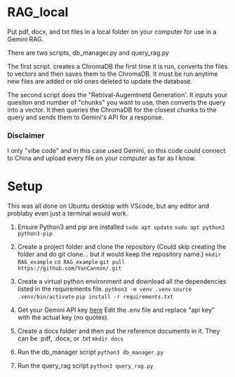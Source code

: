 # RAG_local
Put pdf, docx, and txt files in a local folder on your computer for use in a Gemini RAG. 

There are two scripts, db_manager.py and query_rag.py

The first script. creates a ChromaDB the first time it is run, converts the files to vectors and then saves them to the ChromaDB. It must be run anytime new files are added or old ones deleted to update the database.

The second script does the "Retrival-Augemtnetd Generation'. It inputs your quesiton and number of "chunks" you want to use, then converts the query into a vector.  It then queries the ChromaDB for the closest chunks to the query and sends them to Gemini's API for a response.

### Disclaimer
I only "vibe code" and in this case used Gemini, so this code could connect to China and upload every file on your computer as far as I know.

# Setup
This was all done on Ubuntu desktop with VScode, but any editor and problaby even just a terminal would work.

1. Ensure Python3 and pip are installed
`sudo apt update`
`sudo apt python3 python3-pip`

2. Create a project folder and clone the repository (Could skip creating the folder and do git clone... but it would keep the repository name.)
`mkdir RAG_example`
`cd RAG_example`
`git pull https://github.com/VanCannon/.git`

3. Create a virtual python environment and download all the dependencies listed in the requirements file.
`python3 -m venv .venv`
`source .venv/bin/activate`
`pip install -r requirements.txt`

4. Get your Gemini API key [here](https://makersuite.google.com/app/apikey)
Edit the .env file and replace "api key" with the actual key (no quotes).

5. Create a docs folder and then put the reference documents in it.  They can be .pdf, .docx, or .txt
`mkdir docs`

6. Run the db_manager script
`python3 db_manager.py`

7. Run the query_rag script
`python3 query_rag.py`




